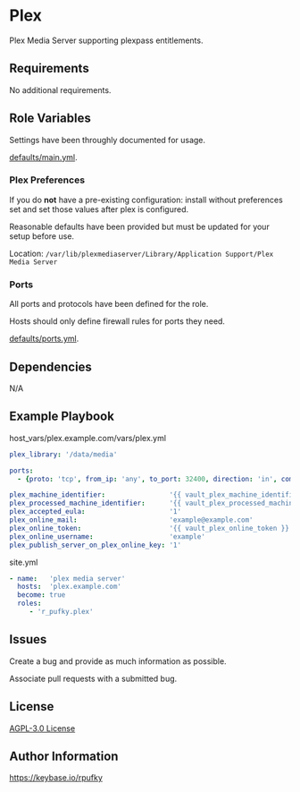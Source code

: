# Plex
Plex Media Server supporting plexpass entitlements.

## Requirements
No additional requirements.

## Role Variables
Settings have been throughly documented for usage.

[defaults/main.yml](https://github.com/r-pufky/ansible_plex/blob/main/defaults/main/main.yml).

### Plex Preferences
If you do **not** have a pre-existing configuration: install without preferences
set and set those values after plex is configured.

Reasonable defaults have been provided but must be updated for your setup before
use.

Location: `/var/lib/plexmediaserver/Library/Application Support/Plex Media Server`

### Ports
All ports and protocols have been defined for the role.

Hosts should only define firewall rules for ports they need.

[defaults/ports.yml](https://github.com/r-pufky/ansible_plex/blob/main/defaults/main/ports.yml).

## Dependencies
N/A

## Example Playbook
host_vars/plex.example.com/vars/plex.yml
``` yaml
plex_library: '/data/media'

ports:
  - {proto: 'tcp', from_ip: 'any', to_port: 32400, direction: 'in', comment: 'plex media server access'}

plex_machine_identifier:                '{{ vault_plex_machine_identifier }}'
plex_processed_machine_identifier:      '{{ vault_plex_processed_machine_identifier }}'
plex_accepted_eula:                     '1'
plex_online_mail:                       'example@example.com'
plex_online_token:                      '{{ vault_plex_online_token }}'
plex_online_username:                   'example'
plex_publish_server_on_plex_online_key: '1'
```

site.yml
``` yaml
- name:   'plex media server'
  hosts:  'plex.example.com'
  become: true
  roles:
     - 'r_pufky.plex'
```

## Issues
Create a bug and provide as much information as possible.

Associate pull requests with a submitted bug.

## License
[AGPL-3.0 License](https://github.com/r-pufky/ansible_plex/blob/main/LICENSE)

## Author Information
https://keybase.io/rpufky
